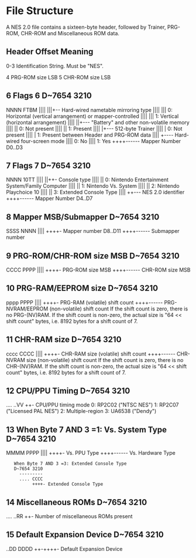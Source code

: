 # File Structure
A NES 2.0 file contains a sixteen-byte header, followed by Trainer, PRG-ROM, CHR-ROM and Miscellaneous ROM data.

Header
Offset Meaning
--------------
0-3    Identification String. Must be "NES<EOF>".

4      PRG-ROM size LSB
5      CHR-ROM size LSB

6      Flags 6
D~7654 3210
---------
NNNN FTBM
|||| |||+-- Hard-wired nametable mirroring type
|||| |||     0: Horizontal (vertical arrangement) or mapper-controlled
|||| |||     1: Vertical (horizontal arrangement)
|||| ||+--- "Battery" and other non-volatile memory
|||| ||      0: Not present
|||| ||      1: Present
|||| |+--- 512-byte Trainer
|||| |      0: Not present
|||| |      1: Present between Header and PRG-ROM data
|||| +---- Hard-wired four-screen mode
||||        0: No
||||        1: Yes
++++------ Mapper Number D0..D3

7      Flags 7
D~7654 3210
---------
NNNN 10TT
|||| ||++- Console type
|||| ||     0: Nintendo Entertainment System/Family Computer
|||| ||     1: Nintendo Vs. System
|||| ||     2: Nintendo Playchoice 10
|||| ||     3: Extended Console Type
|||| ++--- NES 2.0 identifier
++++------ Mapper Number D4..D7

8      Mapper MSB/Submapper
D~7654 3210
---------
SSSS NNNN
|||| ++++- Mapper number D8..D11
++++------ Submapper number

9      PRG-ROM/CHR-ROM size MSB
D~7654 3210
---------
CCCC PPPP
|||| ++++- PRG-ROM size MSB
++++------ CHR-ROM size MSB

10     PRG-RAM/EEPROM size
D~7654 3210
---------
pppp PPPP
|||| ++++- PRG-RAM (volatile) shift count
++++------ PRG-NVRAM/EEPROM (non-volatile) shift count
If the shift count is zero, there is no PRG-(NV)RAM.
If the shift count is non-zero, the actual size is
"64 << shift count" bytes, i.e. 8192 bytes for a shift count of 7.

11     CHR-RAM size
D~7654 3210
---------
cccc CCCC
|||| ++++- CHR-RAM size (volatile) shift count
++++------ CHR-NVRAM size (non-volatile) shift count
If the shift count is zero, there is no CHR-(NV)RAM.
If the shift count is non-zero, the actual size is
"64 << shift count" bytes, i.e. 8192 bytes for a shift count of 7.

12     CPU/PPU Timing
D~7654 3210
---------
.... ..VV
++- CPU/PPU timing mode
0: RP2C02 ("NTSC NES")
1: RP2C07 ("Licensed PAL NES")
2: Multiple-region
3: UA6538 ("Dendy")

13     When Byte 7 AND 3 =1: Vs. System Type
D~7654 3210
---------
MMMM PPPP
|||| ++++- Vs. PPU Type
++++------ Vs. Hardware Type

       When Byte 7 AND 3 =3: Extended Console Type
       D~7654 3210
         ---------
         .... CCCC
              ++++- Extended Console Type

14     Miscellaneous ROMs
D~7654 3210
---------
.... ..RR
++- Number of miscellaneous ROMs present

15     Default Expansion Device
D~7654 3210
---------
..DD DDDD
++-++++- Default Expansion Device